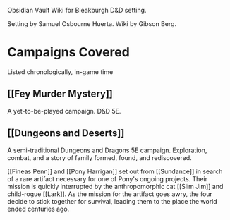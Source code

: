 Obsidian Vault Wiki for Bleakburgh D&D setting.

Setting by Samuel Osbourne Huerta.
Wiki by Gibson Berg.

# Campaigns Covered
Listed chronologically, in-game time

## [[Fey Murder Mystery]]

A yet-to-be-played campaign. D&D 5E.
## [[Dungeons and Deserts]]

A semi-traditional Dungeons and Dragons 5E campaign. Exploration, combat, and a story of family formed, found, and rediscovered.

[[Fineas Penn]] and [[Pony Harrigan]] set out from [[Sundance]] in search of a rare artifact necessary for one of Pony's ongoing projects. Their mission is quickly interrupted by the anthropomorphic cat [[Slim Jim]] and child-rogue [[Lark]]. As the mission for the artifact goes awry, the four decide to stick together for survival, leading them to the place the world ended centuries ago.